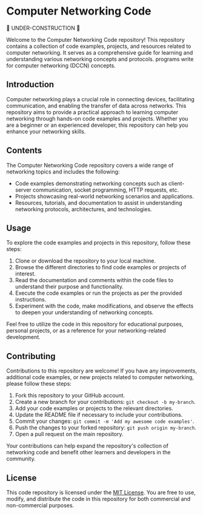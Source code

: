 # Computer Networking Code

🚧 UNDER-CONSTRUCTION 🚧

Welcome to the Computer Networking Code repository! This repository contains a collection of code examples, projects, and resources related to computer networking. It serves as a comprehensive guide for learning and understanding various networking concepts and protocols.
programs write for computer networking (DCCN) concepts.
## Introduction

Computer networking plays a crucial role in connecting devices, facilitating communication, and enabling the transfer of data across networks. This repository aims to provide a practical approach to learning computer networking through hands-on code examples and projects. Whether you are a beginner or an experienced developer, this repository can help you enhance your networking skills.

## Contents

The Computer Networking Code repository covers a wide range of networking topics and includes the following:

- Code examples demonstrating networking concepts such as client-server communication, socket programming, HTTP requests, etc.
- Projects showcasing real-world networking scenarios and applications.
- Resources, tutorials, and documentation to assist in understanding networking protocols, architectures, and technologies.

## Usage

To explore the code examples and projects in this repository, follow these steps:

1. Clone or download the repository to your local machine.
2. Browse the different directories to find code examples or projects of interest.
3. Read the documentation and comments within the code files to understand their purpose and functionality.
4. Execute the code examples or run the projects as per the provided instructions.
5. Experiment with the code, make modifications, and observe the effects to deepen your understanding of networking concepts.

Feel free to utilize the code in this repository for educational purposes, personal projects, or as a reference for your networking-related development.

## Contributing

Contributions to this repository are welcome! If you have any improvements, additional code examples, or new projects related to computer networking, please follow these steps:

1. Fork this repository to your GitHub account.
2. Create a new branch for your contributions: `git checkout -b my-branch`.
3. Add your code examples or projects to the relevant directories.
4. Update the README file if necessary to include your contributions.
5. Commit your changes: `git commit -m 'Add my awesome code examples'`.
6. Push the changes to your forked repository: `git push origin my-branch`.
7. Open a pull request on the main repository.

Your contributions can help expand the repository's collection of networking code and benefit other learners and developers in the community.

## License

This code repository is licensed under the [MIT License](LICENSE). You are free to use, modify, and distribute the code in this repository for both commercial and non-commercial purposes.

